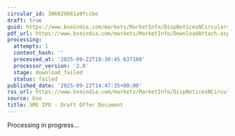 ```yaml
---
circular_id: 306029661a9fccbe
draft: true
guid: https://www.bseindia.com/markets/MarketInfo/DispNoticesNCirculars.aspx?Noticeid={D7A7877F-52F1-48D0-B731-BDF90A15AA73}&noticeno=20250922-56&dt=09/22/2025&icount=56&totcount=58&flag=0
pdf_url: https://www.bseindia.com/markets/MarketInfo/DownloadAttach.aspx?id=20250922-56&attachedId=
processing:
  attempts: 1
  content_hash: ''
  processed_at: '2025-09-22T18:30:45.637100'
  processor_version: '2.0'
  stage: download_failed
  status: failed
published_date: '2025-09-22T14:47:35+00:00'
rss_url: https://www.bseindia.com/markets/MarketInfo/DispNoticesNCirculars.aspx?Noticeid={D7A7877F-52F1-48D0-B731-BDF90A15AA73}&noticeno=20250922-56&dt=09/22/2025&icount=56&totcount=58&flag=0
source: bse
title: SME IPO - Draft Offer Document
---
```


Processing in progress...